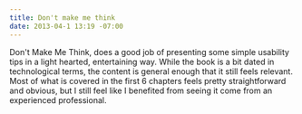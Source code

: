 ```yaml
---
title: Don't make me think
date: 2013-04-1 13:19 -07:00
---
```


Don't Make Me Think, does a good job of presenting some simple usability tips in a light hearted, entertaining way.  While the book is a bit dated in technological terms, the content is general enough that it still feels relevant.  Most of what is covered in the first 6 chapters feels pretty straightforward and obvious, but I still feel like I benefited from seeing it come from an experienced professional.
